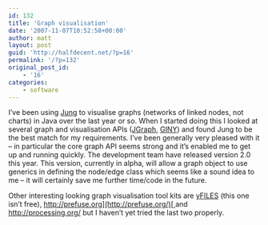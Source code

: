 ```yaml
---
id: 132
title: 'Graph visualisation'
date: '2007-11-07T10:52:58+00:00'
author: matt
layout: post
guid: 'http://halfdecent.net/?p=16'
permalink: '/?p=132'
original_post_id:
    - '16'
categories:
    - software
---
```


I’ve been using [Jung](http://jung.sourceforge.net/) to visualise graphs (networks of linked nodes, not charts) in Java over the last year or so. When I started doing this I looked at several graph and visualisation APIs ([JGraph](http://www.jgraph.com/), [GINY](http://csbi.sourceforge.net/)) and found Jung to be the best match for my requirements. I’ve been generally very pleased with it – in particular the core graph API seems strong and it’s enabled me to get up and running quickly. The development team have released version 2.0 this year. This version, currently in alpha, will allow a graph object to use generics in defining the node/edge class which seems like a sound idea to me – it will certainly save me further time/code in the future.

Other interesting looking graph visualisation tool kits are [yFILES](http://www.yworks.com/en/products_yfiles_about.htm) (this one isn’t free), [http://prefuse.org](http://prefuse.org/)[ ](http://processing.org/) and <http://processing.org/> but I haven’t yet tried the last two properly.